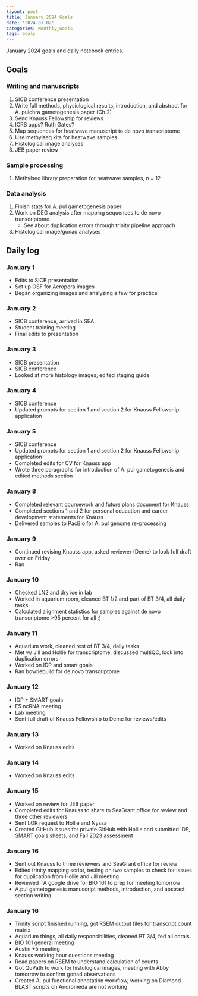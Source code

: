 ```yaml
---
layout: post
title: January 2024 Goals
date: '2024-01-02'
categories: Monthly_Goals
tags: Goals
---
```


January 2024 goals and daily notebook entries. 

## Goals  

### Writing and manuscripts 
              
1. SICB conference presentation
2. Write full methods, physiological results, introduction, and abstract for A. pulchra gametogenesis paper (Ch.2)
3. Send Knauss Fellowship for reviews
4. ICRS apps? Ruth Gates?
5. Map sequences for heatwave manuscript to de novo transcriptome
6. Use methylseq kits for heatwave samples
7. Histological image analyses
8. JEB paper review 


### Sample processing

1. Methylseq library preparation for heatwave samples, n = 12

### Data analysis

1. Finish stats for A. pul gametogenesis paper
2. Work on DEG analysis after mapping sequences to de novo transcriptome
	- See about duplication errors through trinity pipeline approach
3. Histological image/gonad analyses 

## Daily log 

### January 1
- Edits to SICB presentation
- Set up OSF for Acropora images
- Began organizing images and analyzing a few for practice

### January 2
- SICB conference, arrived in SEA
- Student training meeting
- Final edits to presentation

### January 3
- SICB presentation
- SICB conference
- Looked at more histology images, edited staging guide

### January 4
- SICB conference
- Updated prompts for section 1 and section 2 for Knauss Fellowship application

### January 5
- SICB conference
- Updated prompts for section 1 and section 2 for Knauss Fellowship application
- Completed edits for CV for Knauss app
- Wrote three paragraphs for introduction of A. pul gametogenesis and edited methods section

### January 8 
- Completed relevant coursework and future plans document for Knauss
- Completed sections 1 and 2 for personal education and career development statements for Knauss
- Delivered samples to PacBio for A. pul genome re-processing

### January 9 
- Continued revising Knauss app, asked reviewer (Deme) to look full draft over on Friday 
- Ran 

### January 10
- Checked LN2 and dry ice in lab
- Worked in aquarium room, cleaned BT 1/2 and part of BT 3/4, all daily tasks
- Calculated alignment statistics for samples against de novo transcriptome >95 percent for all :)

### January 11
- Aquarium work, cleaned rest of BT 3/4, daily tasks
- Met w/ Jill and Hollie for transcriptome, discussed multiQC, look into duplication errors
- Worked on IDP and smart goals 
- Ran bowtiebuild for de novo transcriptome

### January 12
- IDP + SMART goals 
- E5 ncRNA meeting 
- Lab meeting 
- Sent full draft of Knauss Fellowship to Deme for reviews/edits

### January 13
- Worked on Knauss edits

### January 14
- Worked on Knauss edits

### January 15
- Worked on review for JEB paper 
- Completed edits for Knauss to share to SeaGrant office for review and three other reviewers
- Sent LOR request to Hollie and Nyssa
- Created GitHub issues for private GitHub with Hollie and submitted IDP, SMART goals sheets, and Fall 2023 assessment

### January 16 
- Sent out Knauss to three reviewers and SeaGrant office for review
- Edited trinity mapping script, testing on two samples to check for issues for duplication from Hollie and Jill meeting
- Reviewed TA google drive for BIO 101 to prep for meeting tomorrow
- A.pul gametogenesis manuscript methods, introduction, and abstract section writing  

### January 16 
- Trinity script finished running, got RSEM output files for transcript count matrix
- Aquarium things, all daily responsibilities, cleaned BT 3/4, fed all corals
- BIO 101 general meeting 
- Austin +5 meeting
- Knauss working hour questions meeting
- Read papers on RSEM to understand calculation of counts
- Got QuPath to work for histological images, meeting with Abby tomorrow to confirm gonad observations
- Created A. pul functional annotation workflow, working on Diamond BLAST scripts on Andromeda are not working









